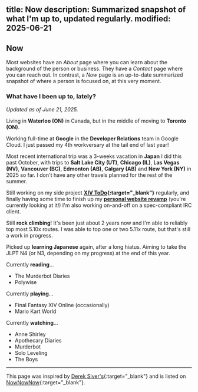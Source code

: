 title: Now
description: Summarized snapshot of what I'm up to, updated regularly.
modified: 2025-06-21
---

## <i class="fa-duotone fa-light fa-calendar-lines-pen me-1"></i>Now

Most websites have an _About_ page where you can learn about the background of the person
or business. They have a _Contact_ page where you can reach out. In contrast, a _Now_ page
is an up-to-date summarized snapshot of where a person is focused on, at this very moment.

### What have I been up to, lately?

_Updated as of June 21, 2025._

<i class="fa-duotone fa-light fa-location-dot color-red"></i>
Living in **Waterloo (ON)** in Canada, but in the middle of moving to **Toronto (ON)**.

<i class="fa-duotone fa-light fa-briefcase color-blue"></i>
Working full-time at **Google** in the **Developer Relations** team in Google Cloud. I just passed my 4th workversary at the tail end of last year!

<i class="fa-duotone fa-light fa-plane-departure color-aqua"></i>
Most recent international trip was a 3-weeks vacation in **Japan** I did this past October, with trips to **Salt Lake City (UT)**, **Chicago (IL)**, **Las Vegas (NV)**, **Vancouver (BC)**, **Edmonton (AB)**, **Calgary (AB)** and **New York (NY)** in 2025 so far. I don't have any other travels planned for the rest of the summer.

<i class="fa-duotone fa-light fa-seedling color-green"></i>
Still working on my side project **[XIV ToDo](https://xivtodo.com){:target="_blank"}** regularly, and finally
having some time to finish up my **[personal website revamp](/hello-world/)** (you're currently looking at it!) I'm also working on-and-off on a spec-compliant IRC client.

<i class="fa-duotone fa-light fa-person-hiking color-orange"></i>
Still **rock climbing**! It's been just about 2 years now and I'm able to reliably top most 5.10x routes. I was able to top one or two 5.11x route, but that's still a work in progress.

<!-- <i class="fa-duotone fa-light fa-hat-santa color-red"></i>
Spent the **winter holidays** working on side projects and visiting friends & family in **Québec (QC)**. -->

<i class="fa-duotone fa-light fa-chalkboard-user color-aqua"></i>
Picked up **learning Japanese** again, after a long hiatus. Aiming to take the JLPT N4 (or N3, depending on my progress) at the end of this year.

<i class="fa-duotone fa-light fa-book color-purple"></i>
Currently **reading**...

- The Murderbot Diaries
- Polywise

<i class="fa-duotone fa-light fa-game-console-handheld color-orange"></i>
Currently **playing**...

- Final Fantasy XIV Online (occasionally)
- Mario Kart World

<i class="fa-duotone fa-light fa-tv-retro color-pink"></i>
Currently **watching**...

- Anne Shirley
- Apothecary Diaries
- Murderbot
- Solo Leveling
- The Boys

---

This page was inspired by [Derek Siver's](https://sive.rs/now){:target="_blank"} and is listed on [NowNowNow](https://nownownow.com/){:target="_blank"}.